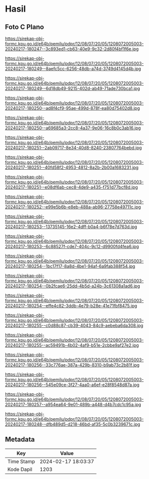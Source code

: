 # Hasil

## Foto C Plano

https://sirekap-obj-formc.kpu.go.id/e64b/pemilu/pdpr/12/08/07/20/05/1208072005003-20240217-180247--3c893ed1-cb63-40e9-9c32-2d80f4bf1f6e.jpg

https://sirekap-obj-formc.kpu.go.id/e64b/pemilu/pdpr/12/08/07/20/05/1208072005003-20240217-180249--8aefc5cc-6256-48db-a74d-3749d4145d4b.jpg

https://sirekap-obj-formc.kpu.go.id/e64b/pemilu/pdpr/12/08/07/20/05/1208072005003-20240217-180249--6d18db49-9215-402d-ab49-71ade730bca1.jpg

https://sirekap-obj-formc.kpu.go.id/e64b/pemilu/pdpr/12/08/07/20/05/1208072005003-20240217-180250--ad8f4cf9-95ae-499d-878f-ea80d75402d8.jpg

https://sirekap-obj-formc.kpu.go.id/e64b/pemilu/pdpr/12/08/07/20/05/1208072005003-20240217-180250--a69685a3-2cc8-4a37-9e06-16c8b0c3ab16.jpg

https://sirekap-obj-formc.kpu.go.id/e64b/pemilu/pdpr/12/08/07/20/05/1208072005003-20240217-180251--2ab09717-8e34-40d8-8240-23807764bebd.jpg

https://sirekap-obj-formc.kpu.go.id/e64b/pemilu/pdpr/12/08/07/20/05/1208072005003-20240217-180251--40fd58f2-4953-4812-8a2b-2b00a1683231.jpg

https://sirekap-obj-formc.kpu.go.id/e64b/pemilu/pdpr/12/08/07/20/05/1208072005003-20240217-180251--e08df6ab-cec8-4de9-a435-f751d77bcf8d.jpg

https://sirekap-obj-formc.kpu.go.id/e64b/pemilu/pdpr/12/08/07/20/05/1208072005003-20240217-180252--e99e5b6b-e8eb-488a-ab96-27758e49711c.jpg

https://sirekap-obj-formc.kpu.go.id/e64b/pemilu/pdpr/12/08/07/20/05/1208072005003-20240217-180253--13735145-16e2-4dff-b0a4-b6f78e7d763d.jpg

https://sirekap-obj-formc.kpu.go.id/e64b/pemilu/pdpr/12/08/07/20/05/1208072005003-20240217-180253--6c88527f-cde7-404c-9c12-d9900fd4fea6.jpg

https://sirekap-obj-formc.kpu.go.id/e64b/pemilu/pdpr/12/08/07/20/05/1208072005003-20240217-180254--1bc17f17-8a8d-4be1-94af-6a9fab388f54.jpg

https://sirekap-obj-formc.kpu.go.id/e64b/pemilu/pdpr/12/08/07/20/05/1208072005003-20240217-180254--0b2fcae6-25dd-4b5d-a24b-3c61308a1ad6.jpg

https://sirekap-obj-formc.kpu.go.id/e64b/pemilu/pdpr/12/08/07/20/05/1208072005003-20240217-180254--effe4c82-3ddb-4e79-b28e-41e71fbf8475.jpg

https://sirekap-obj-formc.kpu.go.id/e64b/pemilu/pdpr/12/08/07/20/05/1208072005003-20240217-180255--c0d88c87-cb39-4043-84c9-aebeba6da308.jpg

https://sirekap-obj-formc.kpu.go.id/e64b/pemilu/pdpr/12/08/07/20/05/1208072005003-20240217-180255--ac59491b-4b02-4af9-b51e-2cbbe9af27e2.jpg

https://sirekap-obj-formc.kpu.go.id/e64b/pemilu/pdpr/12/08/07/20/05/1208072005003-20240217-180256--33c776ae-387a-429b-8310-b9ab73c2b81f.jpg

https://sirekap-obj-formc.kpu.go.id/e64b/pemilu/pdpr/12/08/07/20/05/1208072005003-20240217-180256--545e09ce-3f27-4aa0-a6ef-e28f8548d87a.jpg

https://sirekap-obj-formc.kpu.go.id/e64b/pemilu/pdpr/12/08/07/20/05/1208072005003-20240217-180257--a954ea64-9e01-489b-a448-d4b7cdc1c95a.jpg

https://sirekap-obj-formc.kpu.go.id/e64b/pemilu/pdpr/12/08/07/20/05/1208072005003-20240217-180248--dfb489d5-d218-46bd-af35-5c0b3239671c.jpg


## Metadata

| Key        | Value               |
| ---------- | ------------------- |
| Time Stamp | 2024-02-17 18:03:37 |
| Kode Dapil | 1203                |



